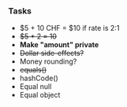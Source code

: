 ### Tasks

- $5 + 10 CHF = $10 if rate is 2:1
- ~~$5 * 2 = 10~~
- **Make "amount" private**
- ~~Dollar side-effects?~~
- Money rounding?
- ~~equals()~~
- hashCode()
- Equal null
- Equal object